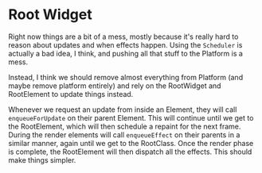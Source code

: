 Root Widget
===========

Right now things are a bit of a mess, mostly because it's really hard to reason about updates and when effects happen. Using the `Scheduler` is actually a bad idea, I think, and pushing all that stuff to the Platform is a mess.

Instead, I think we should remove almost everything from Platform (and maybe remove platform entirely) and rely on the RootWidget and RootElement to update things instead.

Whenever we request an update from inside an Element, they will call `enqueueForUpdate` on their parent Element. This will continue until we get to the RootElement, which will then schedule a repaint for the next frame. During the render elements will call `enqueueEffect` on their parents in a similar manner, again until we get to the RootClass. Once the render phase is complete, the RootElement will then dispatch all the effects. This should make things simpler.
